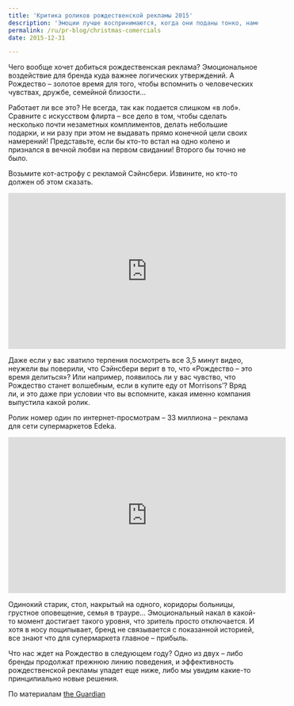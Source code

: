 ```yaml
---
title: 'Критика роликов рождественской рекламы 2015'
description: 'Эмоции лучше воспринимаются, когда они поданы тонко, намеком – но об этом, кажется, дружно забывают все рекламщики, когда наступает Рождество. Некоторые заставляют нас плакать, другие – смеяться, но достигает ли такая реклама  каких-то практических целей?'
permalink: /ru/pr-blog/christmas-comercials
date: 2015-12-31

---
```


Чего вообще хочет добиться рождественская реклама? Эмоциональное воздействие для бренда куда важнее логических утверждений. А Рождество – золотое время для того, чтобы вспомнить о человеческих чувствах, дружбе, семейной близости…

Работает ли все это? Не всегда, так как подается слишком «в лоб». Сравните с искусством флирта – все дело в том, чтобы сделать несколько почти незаметных комплиментов, делать небольшие подарки, и ни разу при этом не выдавать прямо конечной цели своих намерений! Представьте, если бы кто-то встал на одно колено и признался в вечной любви на первом свидании! Второго бы точно не было.

Возьмите кот-астрофу с рекламой Сэйнсбери. Извините, но кто-то должен об этом сказать.

<iframe width="560" height="315" src="https://www.youtube.com/embed/kuRn2S7iPNU" frameborder="0" allowfullscreen></iframe>

Даже еcли у вас хватило терпения посмотреть все 3,5 минут видео, неужели вы поверили, что Сэйнсбери верит в то, что «Рождество – это время делиться»?  Или например, появилось ли у вас чувство, что Рождество станет волшебным, если в купите еду от Morrisons’?  Вряд ли, и это даже при условии что вы вспомните, какая именно компания выпустила какой ролик.

Ролик номер один по интернет-просмотрам – 33 миллиона – реклама для сети супермаркетов Edeka.

<iframe width="560" height="315" src="https://www.youtube.com/embed/V6-0kYhqoRo" frameborder="0" allowfullscreen></iframe>

 Одинокий старик, стол, накрытый на одного, коридоры больницы, грустное оповещение, семья в трауре… Эмоциональный накал в какой-то момент достигает такого уровня, что зритель просто отключается. И хотя в носу пощипывает, бренд не связывается с показанной историей, все знают что для супермаркета главное – прибыль.

Что нас ждет на Рождество в следующем году? Одно из двух – либо бренды продолжат прежнюю линию поведения, и эффективность рождественской рекламы упадет еще ниже, либо мы увидим какие-то принципиально новые решения.

По материалам  <a href="https://www.theguardian.com/media-network/2015/dec/17/christmas-advertising-overuse-emotion">the Guardian </a>

